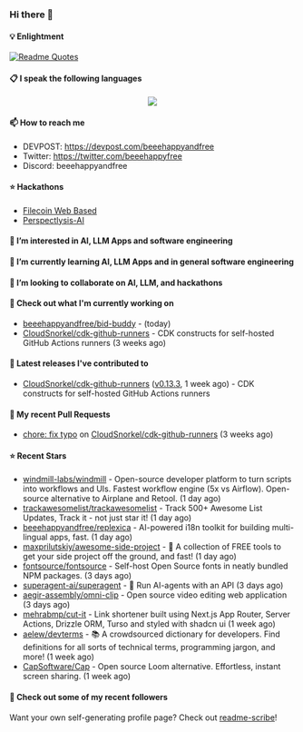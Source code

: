 ### Hi there 👋

#### 💡 Enlightment
[![Readme Quotes](https://quotes-github-readme.vercel.app/api?type=horizontal&theme=nord)](https://github.com/piyushsuthar/github-readme-quotes)

#### 📋 I speak the following languages

<p align="center">
  <a href="https://skillicons.dev">
    <img src="https://skillicons.dev/icons?i=git,kubernetes,docker,c,vim,terraform,python,typescript,java" />
  </a>
</p>


#### 📫 How to reach me
- DEVPOST: https://devpost.com/beeehappyandfree
- Twitter: https://twitter.com/beeehappyfree
- Discord: beeehappyandfree

#### ⭐️ Hackathons
- [Filecoin Web Based](https://devpost.com/software/youtube-dl-dweb)
- [Perspectlysis-AI](https://perspectlysis-ai.vercel.app)

#### 👀 I’m interested in AI, LLM Apps and software engineering

#### 🌱 I’m currently learning AI, LLM Apps and in general software engineering

#### 💞️ I’m looking to collaborate on AI, LLM, and hackathons

#### 👷 Check out what I'm currently working on

- [beeehappyandfree/bid-buddy](https://github.com/beeehappyandfree/bid-buddy) -  (today)
- [CloudSnorkel/cdk-github-runners](https://github.com/CloudSnorkel/cdk-github-runners) - CDK constructs for self-hosted GitHub Actions runners (3 weeks ago)

#### 🔭 Latest releases I've contributed to

- [CloudSnorkel/cdk-github-runners](https://github.com/CloudSnorkel/cdk-github-runners) ([v0.13.3](https://github.com/CloudSnorkel/cdk-github-runners/releases/tag/v0.13.3), 1 week ago) - CDK constructs for self-hosted GitHub Actions runners

#### 🔨 My recent Pull Requests

- [chore: fix typo](https://github.com/CloudSnorkel/cdk-github-runners/pull/542) on [CloudSnorkel/cdk-github-runners](https://github.com/CloudSnorkel/cdk-github-runners) (3 weeks ago)

#### ⭐ Recent Stars

- [windmill-labs/windmill](https://github.com/windmill-labs/windmill) - Open-source developer platform to turn scripts into workflows and UIs. Fastest workflow engine (5x vs Airflow). Open-source alternative to Airplane and Retool. (1 day ago)
- [trackawesomelist/trackawesomelist](https://github.com/trackawesomelist/trackawesomelist) - Track 500&#43; Awesome List Updates, Track it - not just star it! (1 day ago)
- [beeehappyandfree/replexica](https://github.com/beeehappyandfree/replexica) - AI-powered i18n toolkit for building multi-lingual apps, fast. (1 day ago)
- [maxprilutskiy/awesome-side-project](https://github.com/maxprilutskiy/awesome-side-project) - 🔖 A collection of FREE tools to get your side project off the ground, and fast! (1 day ago)
- [fontsource/fontsource](https://github.com/fontsource/fontsource) - Self-host Open Source fonts in neatly bundled NPM packages. (3 days ago)
- [superagent-ai/superagent](https://github.com/superagent-ai/superagent) - 🥷 Run AI-agents with an API (3 days ago)
- [aegir-assembly/omni-clip](https://github.com/aegir-assembly/omni-clip) - Open source video editing web application (3 days ago)
- [mehrabmp/cut-it](https://github.com/mehrabmp/cut-it) - Link shortener built using Next.js App Router, Server Actions, Drizzle ORM, Turso and styled with shadcn ui (1 week ago)
- [aelew/devterms](https://github.com/aelew/devterms) - 📚 A crowdsourced dictionary for developers. Find definitions for all sorts of technical terms, programming jargon, and more! (1 week ago)
- [CapSoftware/Cap](https://github.com/CapSoftware/Cap) - Open source Loom alternative. Effortless, instant screen sharing. (1 week ago)

#### 👯 Check out some of my recent followers


Want your own self-generating profile page? Check out [readme-scribe](https://github.com/muesli/readme-scribe)!

